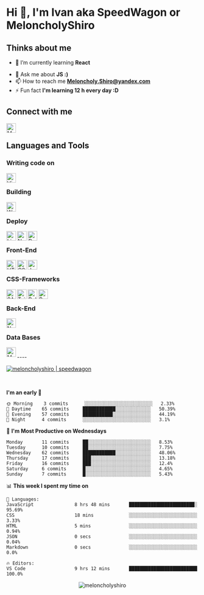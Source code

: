 # Hi 👋, I'm Ivan aka SpeedWagon or MeloncholyShiro

## Thinks about me

<!-- - 🔭 I’m currently working on [SomeName](https://github.com/MeloncholyShiro) -->
- 🌱 I’m currently learning **React**
<!--- 👯 I’m looking to collaborate on [SomeName2](https://github.com/MeloncholyShiro)
- 🤔 I’m looking for help with [SomeName3](https://github.com/MeloncholyShiro)
- 👨‍💻 All of my projects are available at [mrSpeedWagon.com](mrSpeedWagon.com)
- 📝 I regularity write articles on [mrSpeedWagon.com](mrSpeedWagon.com)-->
- 💬 Ask me about **JS :)**
- 📫 How to reach me **Meloncholy.Shiro@yandex.com**
- ⚡ Fun fact **I'm learning 12 h every day :D**

<!-- >If icon **Colorize** it mean i can fully work this stuff, if color **Monochrome** it mean i only **Learn** this item -->

## Connect with me

[<img align="left" alt="MeloncholyShiro | VK" height="25px" src="https://api.iconify.design/cib:vk.svg" />][vk]
<!--[<img align="left" alt="MeloncholyShiro | Website" height="25px" src="https://api.iconify.design/noto-v1:globe-showing-europe-africa.svg" />][website]
[<img align="left" alt="MeloncholyShiro | Twitter" height="25px" src="https://api.iconify.design/logos:twitter.svg" />][twitter]
[<img align="left" alt="MeloncholyShiro | LinkedIn" height="25px" src="https://api.iconify.design/logos:linkedin.svg" />][linkedin]
[<img align="left" alt="MeloncholyShiro | Instagram" height="25px" src="https://api.iconify.design/logos:instagram-icon.svg" />][instagram]-->

<br />

## Languages and Tools

### Writing code on

[<img align="left" alt="Visual Studio Code" height="25px" src="https://api.iconify.design/logos:visual-studio-code.svg" />][#]

<br />

### Building

[<img align="left" alt="Webpack" height="25px" src="https://api.iconify.design/logos:webpack.svg" />][#]

<br />

### Deploy

[<img align="left" alt="Linux" height="25px" src="https://api.iconify.design/cib:linux.svg" />][#]
[<img align="left" alt="Nginx" height="25px" src="https://api.iconify.design/logos:nginx.svg" />][#]
[<img align="left" alt="Docker" height="25px" src="https://api.iconify.design/logos:docker-icon.svg" />][#]

<br />

### Front-End

[<img align="left" alt="HTML" height="25px" src="https://api.iconify.design/logos:html-5.svg" />][#]
[<img align="left" alt="CSS3" height="25px" src="https://api.iconify.design/logos:css-3.svg" />][#]
[<img align="left" alt="JavaScript" height="25px" src="https://api.iconify.design/logos:javascript.svg" />][#]
<!--[<img align="left" alt="React" height="25px" src="https://cdn.jsdelivr.net/npm/simple-icons@v3/icons/react.svg" />][#]
[<img align="left" alt="Redux" height="25px" src="https://cdn.jsdelivr.net/npm/simple-icons@v3/icons/redux.svg" />][#]
[<img align="left" alt="Vue" height="25px" src="https://cdn.jsdelivr.net/npm/simple-icons@v3/icons/vue-dot-js.svg" />][#]-->

<br />

### CSS-Frameworks

[<img align="left" alt="SASS | SCSS" height="25px" src="https://api.iconify.design/logos:sass.svg" />][#]
[<img align="left" alt="Tailwind CSS" height="25px" src="https://api.iconify.design/logos:tailwindcss-icon.svg" />][#]
<!--[<img align="left" alt="Vuetify" height="25px" src="https://cdn.jsdelivr.net/npm/simple-icons@v3/icons/vuetify.svg" />][#]-->
[<img align="left" alt="Bulma" height="25px" src="https://api.iconify.design/logos:bulma.svg" />][#]
[<img align="left" alt="Bootstrap 5" height="25px" src="https://api.iconify.design/logos:bootstrap.svg" />][#]

<br />

### Back-End

[<img align="left" alt="NodeJS" height="25px" src="https://api.iconify.design/logos:nodejs-icon.svg" />][#]
<!--[<img align="left" alt="Deno" height="25px" src="https://cdn.jsdelivr.net/npm/simple-icons@v3/icons/deno.svg" />][#]
[<img align="left" alt="Nodemon" height="25px" src="https://cdn.jsdelivr.net/npm/simple-icons@v3/icons/nodemon.svg" />][#]
[<img align="left" alt="Express" height="25px" src="https://api.iconify.design/logos:express.svg" />][#]
[<img align="left" alt="GraphQL" height="25px" src="https://cdn.jsdelivr.net/npm/simple-icons@v3/icons/graphql.svg" />][#]-->

<br />

### Data Bases

<!--[<img align="left" alt="mySQL" height="25px" src="https://api.iconify.design/logos:mysql.svg" />][#]-->
[<img align="left" alt="MongoDB" height="25px" src="https://api.iconify.design/logos:mongodb.svg" />][#]

<br />
<!--
### Full-Stack (SSR)
-->
<!--
[<img align="left" alt="NuxtJS" height="25px" src="https://cdn.jsdelivr.net/npm/simple-icons@v3/icons/nuxt-dot-js.svg" />][#]
--><!--
<br /> 
-->
----
<!-- <p align="center">
<a href="https://codepen.io/meloncholyshiro_codepan" target="blank">
<img align="center" src="https://cdn.jsdelivr.net/npm/simple-icons@3.0.1/icons/codepen.svg" alt="meloncholyshiro_codepan" height="20" width="20" />
</a>
<a href="https://dev.to/meloncholyshiro_dev.to" target="blank">
<img align="center" src="https://cdn.jsdelivr.net/npm/simple-icons@3.0.1/icons/dev-dot-to.svg" alt="meloncholyshiro_dev.to" height="20" width="20" />
</a>
<a href="https://twitter.com/meloncholyshiro_twitter" target="blank">
<img align="center" src="https://cdn.jsdelivr.net/npm/simple-icons@3.0.1/icons/twitter.svg" alt="meloncholyshiro_twitter" height="20" width="20" />
</a>
<a href="https://linkedin.com/in/meloncholyshiro_linkedin" target="blank">
<img align="center" src="https://cdn.jsdelivr.net/npm/simple-icons@3.0.1/icons/linkedin.svg" alt="meloncholyshiro_linkedin" height="20" width="20" />
</a>
<a href="https://stackoverflow.com/users/meloncholyshiro_stackoverflow" target="blank">
<img align="center" src="https://cdn.jsdelivr.net/npm/simple-icons@3.0.1/icons/stackoverflow.svg" alt="meloncholyshiro_stackoverflow" height="20" width="20" />
</a>
<a href="https://codesandbox.com/meloncholyshiro_codesanbox" target="blank">
<img align="center" src="https://cdn.jsdelivr.net/npm/simple-icons@3.0.1/icons/codesandbox.svg" alt="meloncholyshiro_codesanbox" height="20" width="20" />
</a>
<a href="https://kaggle.com/meloncholyshiro_kaggle" target="blank">
<img align="center" src="https://cdn.jsdelivr.net/npm/simple-icons@3.0.1/icons/kaggle.svg" alt="meloncholyshiro_kaggle" height="20" width="20" />
</a>
<a href="https://fb.com/meloncholyshiro_facebook" target="blank">
<img align="center" src="https://cdn.jsdelivr.net/npm/simple-icons@3.0.1/icons/facebook.svg" alt="meloncholyshiro_facebook" height="20" width="20" />
</a>
<a href="https://instagram.com/meloncholyshiro_instagram" target="blank">
<img align="center" src="https://cdn.jsdelivr.net/npm/simple-icons@3.0.1/icons/instagram.svg" alt="meloncholyshiro_instagram" height="20" width="20" />
</a>
<a href="https://dribbble.com/meloncholyshiro_dribble" target="blank">
<img align="center" src="https://cdn.jsdelivr.net/npm/simple-icons@3.0.1/icons/dribbble.svg" alt="meloncholyshiro_dribble" height="20" width="20" />
</a>
<a href="https://www.behance.net/meloncholyshiro_behance" target="blank">
<img align="center" src="https://cdn.jsdelivr.net/npm/simple-icons@3.0.1/icons/behance.svg" alt="meloncholyshiro_behance" height="20" width="20" />
</a>
<a href="https://medium.com/@meloncholyshiro_medium" target="blank">
<img align="center" src="https://cdn.jsdelivr.net/npm/simple-icons@3.0.1/icons/medium.svg" alt="@meloncholyshiro_medium" height="20" width="20" />
</a>
<a href="https://www.youtube.com/c/meloncholyshiro_youtube" target="blank">
<img align="center" src="https://cdn.jsdelivr.net/npm/simple-icons@3.0.1/icons/youtube.svg" alt="meloncholyshiro_youtube" height="20" width="20" />
</a>
</p> -->
<!--
[<img alt="MeloncholyShiro | CPSProject" src="https://github-readme-stats.vercel.app/api/pin/?username=meloncholyshiro&repo=cpsproject&show_icons=true&theme=dracula" />][cpsproject]
[<img alt="MeloncholyShiro | CPSProject" src="https://github-readme-stats.vercel.app/api/pin/?username=meloncholyshiro&repo=cpsproject&show_icons=true&theme=dracula" />][cpsproject]
[<img alt="MeloncholyShiro | CPSProject" src="https://github-readme-stats.vercel.app/api/pin/?username=meloncholyshiro&repo=cpsproject&show_icons=true&theme=dracula" />][cpsproject]
[<img alt="MeloncholyShiro | CPSProject" src="https://github-readme-stats.vercel.app/api/pin/?username=meloncholyshiro&repo=cpsproject&show_icons=true&theme=dracula" />][cpsproject] -->

<br />

[<img alt="meloncholyshiro | speedwagon" src="https://github-readme-stats.vercel.app/api?username=meloncholyshiro&show_icons=true&theme=dracula" />][cpsproject]

<br />

<!--START_SECTION:waka-->
**I'm an early 🐤** 

```text
🌞 Morning    3 commits      ░░░░░░░░░░░░░░░░░░░░░░░░░   2.33% 
🌆 Daytime    65 commits     ████████████░░░░░░░░░░░░░   50.39% 
🌃 Evening    57 commits     ███████████░░░░░░░░░░░░░░   44.19% 
🌙 Night      4 commits      ░░░░░░░░░░░░░░░░░░░░░░░░░   3.1%

```
📅 **I'm Most Productive on Wednesdays** 

```text
Monday       11 commits     ██░░░░░░░░░░░░░░░░░░░░░░░   8.53% 
Tuesday      10 commits     ██░░░░░░░░░░░░░░░░░░░░░░░   7.75% 
Wednesday    62 commits     ████████████░░░░░░░░░░░░░   48.06% 
Thursday     17 commits     ███░░░░░░░░░░░░░░░░░░░░░░   13.18% 
Friday       16 commits     ███░░░░░░░░░░░░░░░░░░░░░░   12.4% 
Saturday     6 commits      █░░░░░░░░░░░░░░░░░░░░░░░░   4.65% 
Sunday       7 commits      █░░░░░░░░░░░░░░░░░░░░░░░░   5.43%

```


📊 **This week I spent my time on** 

```text
💬 Languages: 
JavaScript               8 hrs 48 mins       ████████████████████████░   95.69% 
CSS                      18 mins             ░░░░░░░░░░░░░░░░░░░░░░░░░   3.33% 
HTML                     5 mins              ░░░░░░░░░░░░░░░░░░░░░░░░░   0.94% 
JSON                     0 secs              ░░░░░░░░░░░░░░░░░░░░░░░░░   0.04% 
Markdown                 0 secs              ░░░░░░░░░░░░░░░░░░░░░░░░░   0.0%

🔥 Editors: 
VS Code                  9 hrs 12 mins       █████████████████████████   100.0%

```


<!--END_SECTION:waka-->

<p align="center"> <img src="https://komarev.com/ghpvc/?username=meloncholyshiro" alt="meloncholyshiro" /> </p>

[website]: https://meloncholyshiro.github.io
[twitter]: https://twitter.com/
[youtube]: https://youtube.com/
[vk]: https://vk.com/speedwagon_s
[instagram]: https://instagram.com/
[linkedin]: https://linkedin.com/in/
[#]: https://github.com/MeloncholyShiro
[cpsproject]: https://github.com/meloncholyshiro/cpsproject
